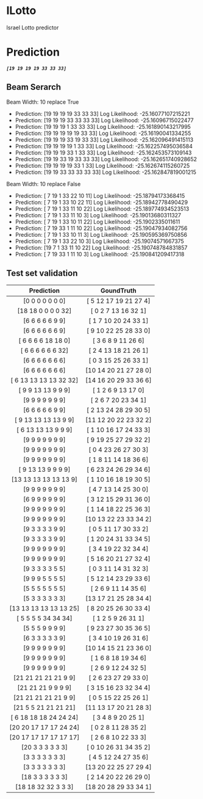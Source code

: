 
ILotto
======


Israel Lotto predictor


# Prediction
  
***``[19 19 19 19 33 33 33]``***


## Beam Serarch
  
Beam Width: 10 replace True
- Prediction: [19 19 19 19 33 33 33]	Log Likelihood: -25.16077107215221
- Prediction: [19 19 19 33 33 33 33]	Log Likelihood: -25.16096715022477
- Prediction: [19 19 19  1 33 33 33]	Log Likelihood: -25.161890143217995
- Prediction: [19 19 19 19 19 33 33]	Log Likelihood: -25.16190041334255
- Prediction: [19 19 19 33 19 33 33]	Log Likelihood: -25.162096491415113
- Prediction: [19 19 19 19  1 33 33]	Log Likelihood: -25.162257495036584
- Prediction: [19 19 19 33  1 33 33]	Log Likelihood: -25.162453573109143
- Prediction: [19 19 33 19 33 33 33]	Log Likelihood: -25.162651740928652
- Prediction: [19 19 19 19 33  1 33]	Log Likelihood: -25.162674115260725
- Prediction: [19 19 33 33 33 33 33]	Log Likelihood: -25.162847819001215
  
Beam Width: 10 replace False
- Prediction: [ 7 19  1 33 22 10 11]	Log Likelihood: -25.18794173368415
- Prediction: [ 7 19  1 33 10 22 11]	Log Likelihood: -25.18942778490429
- Prediction: [ 7 19  1 33 11 10 22]	Log Likelihood: -25.189774934523513
- Prediction: [ 7 19  1 33 11 10  3]	Log Likelihood: -25.19013680311327
- Prediction: [ 7 19  1 33 10 11 22]	Log Likelihood: -25.1902335011611
- Prediction: [ 7 19 33  1 11 10 22]	Log Likelihood: -25.19047934082756
- Prediction: [ 7 19  1 33 10 11  3]	Log Likelihood: -25.190595369750856
- Prediction: [ 7 19  1 33 22 10  3]	Log Likelihood: -25.19074571667375
- Prediction: [19  7  1 33 11 10 22]	Log Likelihood: -25.190748784831857
- Prediction: [ 7 19 33  1 11 10  3]	Log Likelihood: -25.190841209417318



## Test set validation



|Prediction|GoundTruth|
| :---: | :---: |
|[0 0 0 0 0 0 0]|[ 5 12 17 19 21 27  4]|
|[18 18  0  0  0  0 32]|[ 0  2  7 13 16 32  1]|
|[6 6 6 6 6 9 9]|[ 1  7 10 20 24 33  1]|
|[6 6 6 6 6 6 9]|[ 9 10 22 25 28 33  0]|
|[ 6  6  6  6 18 18  0]|[ 3  6  8  9 11 26  6]|
|[ 6  6  6  6  6  6 32]|[ 2  4 13 18 21 26  1]|
|[6 6 6 6 6 6 6]|[ 0  3 15 25 26 33  1]|
|[6 6 6 6 6 6 6]|[10 14 20 21 27 28  0]|
|[ 6 13 13 13 13 32 32]|[14 16 20 29 33 36  6]|
|[ 9  9 13 13  9  9  9]|[ 1  2  6  9 13 17  0]|
|[9 9 9 9 9 9 9]|[ 2  6  7 20 23 34  1]|
|[6 6 6 6 6 9 9]|[ 2 13 24 28 29 30  5]|
|[ 9 13 13 13 13  9  9]|[11 12 20 22 23 32  2]|
|[ 6 13 13 13  9  9  9]|[ 1 10 16 17 24 33  3]|
|[9 9 9 9 9 9 9]|[ 9 19 25 27 29 32  2]|
|[9 9 9 9 9 9 9]|[ 0  4 23 26 27 30  3]|
|[9 9 9 9 9 9 9]|[ 1  8 11 14 18 36  6]|
|[ 9 13 13  9  9  9  9]|[ 6 23 24 26 29 34  6]|
|[13 13 13 13 13 13  9]|[ 1 10 16 18 19 30  5]|
|[9 9 9 9 9 9 9]|[ 4  7 13 14 25 30  0]|
|[6 9 9 9 9 9 9]|[ 3 12 15 29 31 36  0]|
|[9 9 9 9 9 9 9]|[ 1 14 18 22 25 36  3]|
|[9 9 9 9 9 9 9]|[10 13 22 23 33 34  2]|
|[9 3 3 3 3 9 9]|[ 0  5 11 17 30 33  2]|
|[9 3 3 3 3 9 9]|[ 1 20 24 31 33 34  5]|
|[9 9 9 9 9 9 9]|[ 3  4 19 22 32 34  4]|
|[9 9 9 9 9 9 9]|[ 5 16 20 21 27 32  4]|
|[9 3 3 3 3 5 5]|[ 0  3 11 14 31 32  3]|
|[9 9 9 5 5 5 5]|[ 5 12 14 23 29 33  6]|
|[5 5 5 5 5 5 5]|[ 2  6  9 11 14 35  6]|
|[5 3 3 3 3 3 3]|[13 17 21 25 28 34  4]|
|[13 13 13 13 13 13 25]|[ 8 20 25 26 30 33  4]|
|[ 5  5  5  5 34 34 34]|[ 1  2  5  9 26 31  1]|
|[5 5 5 9 9 9 9]|[ 9 23 27 30 35 36  5]|
|[6 3 3 3 3 3 9]|[ 3  4 10 19 26 31  6]|
|[9 9 9 9 9 9 9]|[10 14 15 21 23 36  0]|
|[9 9 9 9 9 9 9]|[ 1  6  8 18 19 34  6]|
|[9 9 9 9 9 9 9]|[ 2  6  9 12 24 32  5]|
|[21 21 21 21 21  9  9]|[ 2  6 23 27 29 33  0]|
|[21 21 21  9  9  9  9]|[ 3 15 16 23 32 34  4]|
|[21 21 21 21 21  9  9]|[ 0  5 15 22 25 26  1]|
|[21  5  5 21 21 21 21]|[11 13 17 20 21 28  3]|
|[ 6 18 18 18 24 24 24]|[ 3  4  8  9 20 25  1]|
|[20 20 17 17 17 24 24]|[ 0  2  8 11 28 35  2]|
|[20 17 17 17 17 17 17]|[ 2  6  8 10 22 33  3]|
|[20  3  3  3  3  3  3]|[ 0 10 26 31 34 35  2]|
|[3 3 3 3 3 3 3]|[ 4  5 12 24 27 35  6]|
|[3 3 3 3 3 3 3]|[13 20 22 25 27 29  4]|
|[18  3  3  3  3  3  3]|[ 2 14 20 22 26 29  0]|
|[18 18 32 32  3  3  3]|[18 20 28 29 33 34  1]|
